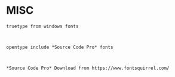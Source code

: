 # MISC 
    truetype from windows fonts



    opentype include *Source Code Pro* fonts



    *Source Code Pro* Download from https://www.fontsquirrel.com/
